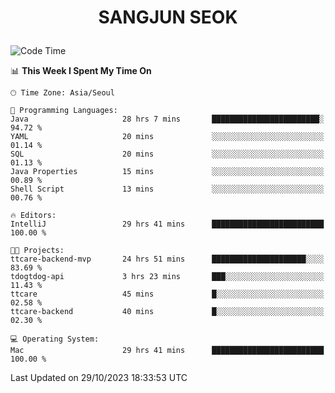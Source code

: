 <h1>
 <p align="center">
   SANGJUN SEOK
 </p>
</h1>

<!--START_SECTION:waka-->
![Code Time](http://img.shields.io/badge/Code%20Time-2%2C943%20hrs%2046%20mins-blue)

📊 **This Week I Spent My Time On** 

```text
🕑︎ Time Zone: Asia/Seoul

💬 Programming Languages: 
Java                     28 hrs 7 mins       ████████████████████████░   94.72 % 
YAML                     20 mins             ░░░░░░░░░░░░░░░░░░░░░░░░░   01.14 % 
SQL                      20 mins             ░░░░░░░░░░░░░░░░░░░░░░░░░   01.13 % 
Java Properties          15 mins             ░░░░░░░░░░░░░░░░░░░░░░░░░   00.89 % 
Shell Script             13 mins             ░░░░░░░░░░░░░░░░░░░░░░░░░   00.76 % 

🔥 Editors: 
IntelliJ                 29 hrs 41 mins      █████████████████████████   100.00 % 

🐱‍💻 Projects: 
ttcare-backend-mvp       24 hrs 51 mins      █████████████████████░░░░   83.69 % 
tdogtdog-api             3 hrs 23 mins       ███░░░░░░░░░░░░░░░░░░░░░░   11.43 % 
ttcare                   45 mins             █░░░░░░░░░░░░░░░░░░░░░░░░   02.58 % 
ttcare-backend           40 mins             █░░░░░░░░░░░░░░░░░░░░░░░░   02.30 % 

💻 Operating System: 
Mac                      29 hrs 41 mins      █████████████████████████   100.00 % 
```


 Last Updated on 29/10/2023 18:33:53 UTC
<!--END_SECTION:waka-->
